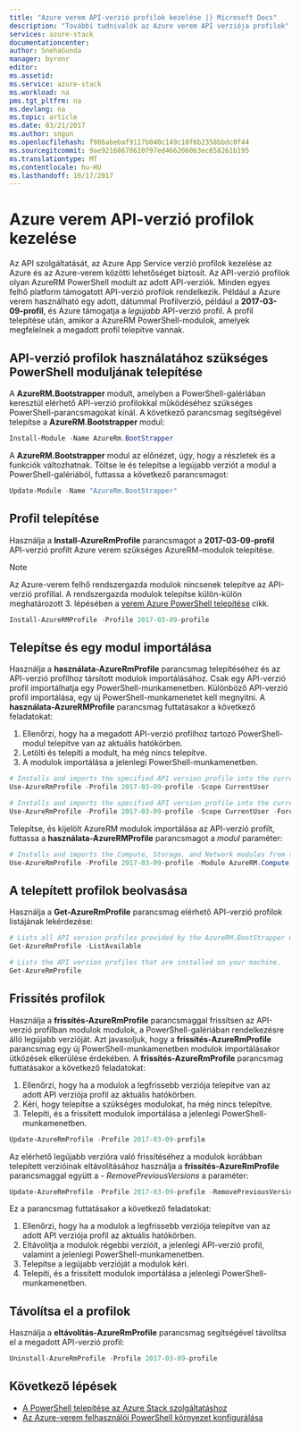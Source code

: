 ```yaml
---
title: "Azure verem API-verzió profilok kezelése |} Microsoft Docs"
description: "További tudnivalók az Azure verem API verziója profilok"
services: azure-stack
documentationcenter: 
author: SnehaGunda
manager: byronr
editor: 
ms.assetid: 
ms.service: azure-stack
ms.workload: na
pms.tgt_pltfrm: na
ms.devlang: na
ms.topic: article
ms.date: 03/21/2017
ms.author: sngun
ms.openlocfilehash: f986abebaf9117b040c149c10f6b2358bbdc0f44
ms.sourcegitcommit: 9ae92168678610f97ed466206063ec658261b195
ms.translationtype: MT
ms.contentlocale: hu-HU
ms.lasthandoff: 10/17/2017
---
```

# <a name="manage-api-version-profiles-in-azure-stack"></a>Azure verem API-verzió profilok kezelése

Az API szolgáltatását, az Azure App Service verzió profilok kezelése az Azure és az Azure-verem közötti lehetőséget biztosít. Az API-verzió profilok olyan AzureRM PowerShell modult az adott API-verziók. Minden egyes felhő platform támogatott API-verzió profilok rendelkezik. Például a Azure verem használható egy adott, dátummal Profilverzió, például a **2017-03-09-profil**, és Azure támogatja a *legújabb* API-verzió profil. A profil telepítése után, amikor a AzureRM PowerShell-modulok, amelyek megfelelnek a megadott profil telepítve vannak.

## <a name="install-the-powershell-module-required-to-use-api-version-profiles"></a>API-verzió profilok használatához szükséges PowerShell moduljának telepítése

A **AzureRM.Bootstrapper** modult, amelyben a PowerShell-galériában keresztül elérhető API-verzió profilokkal működéséhez szükséges PowerShell-parancsmagokat kínál. A következő parancsmag segítségével telepítse a **AzureRM.Bootstrapper** modul:

```PowerShell
Install-Module -Name AzureRm.BootStrapper
```
A **AzureRM.Bootstrapper** modul az előnézet, úgy, hogy a részletek és a funkciók változhatnak. Töltse le és telepítse a legújabb verziót a modul a PowerShell-galériából, futtassa a következő parancsmagot:

```PowerShell
Update-Module -Name "AzureRm.BootStrapper"
```

## <a name="install-a-profile"></a>Profil telepítése

Használja a **Install-AzureRmProfile** parancsmagot a **2017-03-09-profil** API-verzió profilt Azure verem szükséges AzureRM-modulok telepítése. 

>[!NOTE]
>Az Azure-verem felhő rendszergazda modulok nincsenek telepítve az API-verzió profillal. A rendszergazda modulok telepítse külön-külön meghatározott 3. lépésében a [verem Azure PowerShell telepítése](azure-stack-powershell-install.md) cikk.

```PowerShell 
Install-AzureRMProfile -Profile 2017-03-09-profile
```
## <a name="install-and-import-modules-in-a-profile"></a>Telepítse és egy modul importálása

Használja a **használata-AzureRmProfile** parancsmag telepítéséhez és az API-verzió profilhoz társított modulok importálásához. Csak egy API-verzió profil importálhatja egy PowerShell-munkamenetben. Különböző API-verzió profil importálása, egy új PowerShell-munkamenetet kell megnyitni. A **használata-AzureRMProfile** parancsmag futtatásakor a következő feladatokat:  
1. Ellenőrzi, hogy ha a megadott API-verzió profilhoz tartozó PowerShell-modul telepítve van az aktuális hatókörben.  
2. Letölti és telepíti a modult, ha még nincs telepítve.   
3. A modulok importálása a jelenlegi PowerShell-munkamenetben. 

```PowerShell
# Installs and imports the specified API version profile into the current PowerShell session.
Use-AzureRmProfile -Profile 2017-03-09-profile -Scope CurrentUser

# Installs and imports the specified API version profile into the current PowerShell session without any prompts.
Use-AzureRmProfile -Profile 2017-03-09-profile -Scope CurrentUser -Force
```

Telepítse, és kijelölt AzureRM modulok importálása az API-verzió profilt, futtassa a **használata-AzureRMProfile** parancsmagot a *modul* paraméter:

```PowerShell
# Installs and imports the Compute, Storage, and Network modules from the specified API version profile into your current PowerShell session.
Use-AzureRmProfile -Profile 2017-03-09-profile -Module AzureRM.Compute, AzureRM.Storage, AzureRM.Network
```

## <a name="get-the-installed-profiles"></a>A telepített profilok beolvasása

Használja a **Get-AzureRmProfile** parancsmag elérhető API-verzió profilok listájának lekérdezése: 

```PowerShell
# Lists all API version profiles provided by the AzureRM.BootStrapper module.
Get-AzureRmProfile -ListAvailable 

# Lists the API version profiles that are installed on your machine.
Get-AzureRmProfile
```
## <a name="update-profiles"></a>Frissítés profilok

Használja a **frissítés-AzureRmProfile** parancsmaggal frissítsen az API-verzió profilban modulok modulok, a PowerShell-galériában rendelkezésre álló legújabb verzióját. Azt javasoljuk, hogy a **frissítés-AzureRmProfile** parancsmag egy új PowerShell-munkamenetben modulok importálásakor ütközések elkerülése érdekében. A **frissítés-AzureRmProfile** parancsmag futtatásakor a következő feladatokat:

1. Ellenőrzi, hogy ha a modulok a legfrissebb verziója telepítve van az adott API verziója profil az aktuális hatókörben.  
2. Kéri, hogy telepítse a szükséges modulokat, ha még nincs telepítve.  
3. Telepíti, és a frissített modulok importálása a jelenlegi PowerShell-munkamenetben.  

```PowerShell
Update-AzureRmProfile -Profile 2017-03-09-profile
```

Az elérhető legújabb verzióra való frissítéséhez a modulok korábban telepített verzióinak eltávolításához használja a **frissítés-AzureRmProfile** parancsmaggal együtt a *- RemovePreviousVersions* a paraméter:

```PowerShell 
Update-AzureRmProfile -Profile 2017-03-09-profile -RemovePreviousVersions
```

Ez a parancsmag futtatásakor a következő feladatokat:  

1. Ellenőrzi, hogy ha a modulok a legfrissebb verziója telepítve van az adott API verziója profil az aktuális hatókörben.  
2. Eltávolítja a modulok régebbi verzióit, a jelenlegi API-verzió profil, valamint a jelenlegi PowerShell-munkamenetben.  
3. Telepítse a legújabb verzióját a modulok kéri.  
4. Telepíti, és a frissített modulok importálása a jelenlegi PowerShell-munkamenetben.  
 
## <a name="uninstall-profiles"></a>Távolítsa el a profilok

Használja a **eltávolítás-AzureRmProfile** parancsmag segítségével távolítsa el a megadott API-verzió profil:

```PowerShell 
Uninstall-AzureRmProfile -Profile 2017-03-09-profile
```

## <a name="next-steps"></a>Következő lépések
* [A PowerShell telepítése az Azure Stack szolgáltatáshoz](azure-stack-powershell-install.md)
* [Az Azure-verem felhasználói PowerShell környezet konfigurálása](azure-stack-powershell-configure-user.md)  
